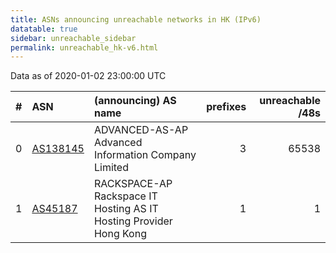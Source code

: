 ```yaml
---
title: ASNs announcing unreachable networks in HK (IPv6)
datatable: true
sidebar: unreachable_sidebar
permalink: unreachable_hk-v6.html
---
```


Data as of 2020-01-02 23:00:00 UTC


<div class="datatable-begin"></div>

|   # | ASN                                      | (announcing) AS name                                               |   prefixes |   unreachable /48s |
|----:|:-----------------------------------------|:-------------------------------------------------------------------|-----------:|-------------------:|
|   0 | [AS138145](unreachable_AS138145-v6.html) | ADVANCED-AS-AP Advanced Information Company Limited                |          3 |              65538 |
|   1 | [AS45187](unreachable_AS45187-v6.html)   | RACKSPACE-AP Rackspace IT Hosting AS IT Hosting Provider Hong Kong |          1 |                  1 |

<div class="datatable-end"></div>